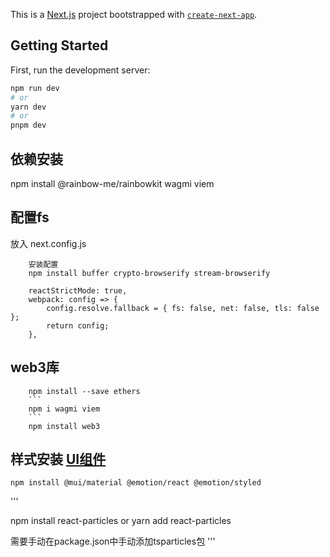 This is a [Next.js](https://nextjs.org/) project bootstrapped with [`create-next-app`](https://github.com/vercel/next.js/tree/canary/packages/create-next-app).

## Getting Started

First, run the development server:

```bash
npm run dev
# or
yarn dev
# or
pnpm dev
```
## 依赖安装
npm install @rainbow-me/rainbowkit wagmi viem

## 配置fs
放入 next.config.js

```
    安装配置
    npm install buffer crypto-browserify stream-browserify
```
```
    reactStrictMode: true,
    webpack: config => {
        config.resolve.fallback = { fs: false, net: false, tls: false };
        return config;
    },
```
## web3库
```
    npm install --save ethers
    ```
    npm i wagmi viem
    ```
    npm install web3
```

## 样式安装 [UI组件](https://mui.com/material-ui/getting-started/installation/)
```
npm install @mui/material @emotion/react @emotion/styled
```

'''
<!-- tsparticles -->
npm install react-particles
or
yarn add react-particles

需要手动在package.json中手动添加tsparticles包
'''

